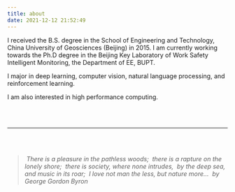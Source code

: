 ```yaml
---
title: about
date: 2021-12-12 21:52:49
---
```




I received the B.S. degree in the School of Engineering and Technology, China University of Geosciences (Beijing) in 2015. I am currently working towards the Ph.D degree in the Beijing Key Laboratory of Work Safety Intelligent Monitoring, the Department of EE, BUPT.

I major in deep learning, computer vision, natural language processing, and reinforcement learning.

I am also interested in high performance computing.

<br/>

<br/>

---

<br/>

<br/>

> ​     *There is a pleasure in the pathless woods;*
> ​     *there is a rapture on the lonely shore;*
> ​     *there is society, where none intrudes,*
> ​     *by the deep sea, and music in its roar;*
> ​     *I love not man the less, but nature more...*
> ​                          *by George Gordon Byron* 

